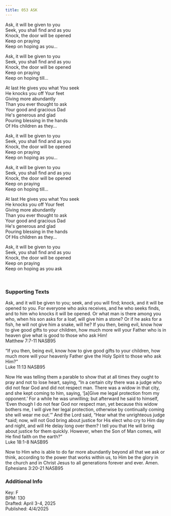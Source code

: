 ```yaml
---
title: 053 ASK
---
```


Ask, it will be given to you \
Seek, you shall find and as you \
Knock, the door will be opened \
Keep on praying \
Keep on hoping as you... 

Ask, it will be given to you \
Seek, you shall find and as you \
Knock, the door will be opened \
Keep on praying \
Keep on hoping till... 

At last He gives you what You seek \
He knocks you off Your feet \
Giving more abundantly \
Than you ever thought to ask \
Your good and gracious Dad \
He's generous and glad \
Pouring blessing in the hands \
Of His children as they... 


Ask, it will be given to you \
Seek, you shall find and as you \
Knock, the door will be opened \
Keep on praying \
Keep on hoping as you... 

Ask, it will be given to you \
Seek, you shall find and as you \
Knock, the door will be opened \
Keep on praying \
Keep on hoping till... 

At last He gives you what You seek \
He knocks you off Your feet \
Giving more abundantly \
Than you ever thought to ask \
Your good and gracious Dad \
He's generous and glad \
Pouring blessing in the hands \
Of His children as they... 

Ask, it will be given to you \
Seek, you shall find and as you \
Knock, the door will be opened \
Keep on praying \
Keep on hoping as you ask


<br /> 

### Supporting Texts ###

Ask, and it will be given to you; seek, and you will find; knock, and it will be opened to you. 
For everyone who asks receives, and he who seeks finds, and to him who knocks it will be opened. 
Or what man is there among you who, when his son asks for a loaf, will give him a stone? 
Or if he asks for a fish, he will not give him a snake, will he? 
If you then, being evil, know how to give good gifts to your children, how much more will your Father who is in heaven give what is good to those who ask Him! \
Matthew 7:7-11 NASB95 

“If you then, being evil, know how to give good gifts to your children, how much more will your heavenly Father give the Holy Spirit to those who ask Him?” \
Luke 11:13 NASB95

Now He was telling them a parable to show that at all times they ought to pray and not to lose heart, 
saying, “In a certain city there was a judge who did not fear God and did not respect man. 
There was a widow in that city, and she kept coming to him, saying, ‘[a]Give me legal protection from my opponent.’
For a while he was unwilling; but afterward he said to himself, ‘Even though I do not fear God nor respect man, 
yet because this widow bothers me, I will give her legal protection, otherwise by continually coming she will wear me out.’” 
And the Lord said, “Hear what the unrighteous judge *said; 
now, will not God bring about justice for His elect who cry to Him day and night, and will He delay long over them?
I tell you that He will bring about justice for them quickly. However, when the Son of Man comes, will He find faith on the earth?” \
Luke 18:1-8 NASB95

Now to Him who is able to do far more abundantly beyond all that we ask or think, according to the power that works within us, 
to Him be the glory in the church and in Christ Jesus to all generations forever and ever. Amen. \
Ephesians 3:20-21 NASB95


### Additional Info

Key: F \
BPM: 130 \
Drafted: April 3-4, 2025 \
Published: 4/4/2025
